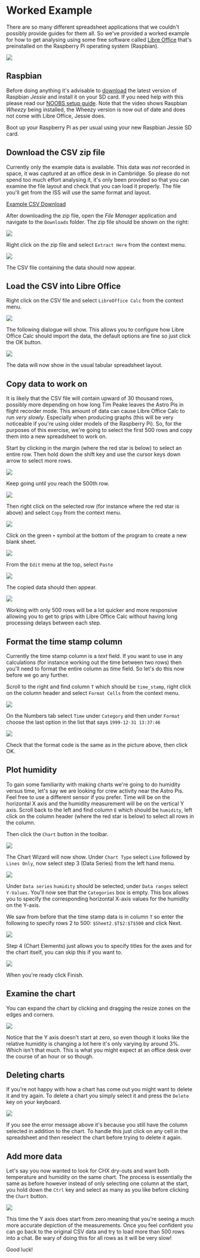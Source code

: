 # Worked Example

There are so many different spreadsheet applications that we couldn't possibly provide guides for them all. So we've provided a worked example for how to get analysing using some free software called [Libre Office](https://www.libreoffice.org/) that's preinstalled on the Raspberry Pi operating system (Raspbian).

![](images/LibreOffice_logo.png)

## Raspbian

Before doing anything it's advisable to [download](https://www.raspberrypi.org/downloads/) the latest version of Raspbian *Jessie* and install it on your SD card. If you need help with this please read our [NOOBS setup guide](https://www.raspberrypi.org/help/noobs-setup/). Note that the video shows Raspbian *Wheezy* being installed, the Wheezy version is now out of date and does not come with Libre Office, Jessie does.

Boot up your Raspberry Pi as per usual using your new Raspbian Jessie SD card.

## Download the CSV zip file

Currently only the example data is available. This data was *not* recorded in space, it was captured at an office desk in in Cambridge. So please do not spend too much effort analysing it, it's only been provided so that you can examine the file layout and check that you can load it properly. The file you'll get from the ISS will use the same format and layout.

[Example CSV Download](https://github.com/raspberrypilearning/astro-pi-flight-data-analysis/blob/master/data/astro_pi_data_20150824_085954.zip?raw=true)

After downloading the zip file, open the *File Manager* application and navigate to the `Downloads` folder. The zip file should be shown on the right:

![](images/ex01.png)

Right click on the zip file and select `Extract Here` from the context menu.

![](images/ex02.png)

The CSV file containing the data should now appear.

## Load the CSV into Libre Office

Right click on the CSV file and select `LibreOffice Calc` from the context menu.

![](images/ex03.png)

The following dialogue will show. This allows you to configure how Libre Office Calc should import the data, the default options are fine so just click the OK button.

![](images/ex04.png)

The data will now show in the usual tabular spreadsheet layout.

## Copy data to work on

It is likely that the CSV file will contain upward of 30 thousand rows, possibly more depending on how long Tim Peake leaves the Astro Pis in flight recorder mode. This amount of data can cause Libre Office Calc to run *very slowly*. Especially when producing graphs (this will be very noticeable if you're using older models of the Raspberry Pi). So, for the purposes of this exercise, we're going to select the first 500 rows and copy them into a new spreadsheet to work on.

Start by clicking in the margin (where the red star is below) to select an entire row. Then hold down the shift key and use the cursor keys down arrow to select more rows.

![](images/ex05.png)

Keep going until you reach the 500th row.

![](images/ex06.png)

Then right click on the selected row (for instance where the red star is above) and select `Copy` from the context menu.

![](images/ex07.png)

Click on the green `+` symbol at the bottom of the program to create a new blank sheet.

![](images/ex08.png)

From the `Edit` menu at the top, select `Paste`

![](images/ex09.png)

The copied data should then appear.

![](images/ex10.png)

Working with only 500 rows will be a lot quicker and more responsive allowing you to get to grips with Libre Office Calc without having long processing delays between each step.

## Format the time stamp column

Currently the time stamp column is a *text* field. If you want to use in any calculations (for instance working out the time between two rows) then you'll need to format the entire column as *time* field. So let's do this now before we go any further.

Scroll to the right and find column `T` which should be `time_stamp`, right click on the column header and select `Format Cells` from the context menu.

![](images/ex11.png)

On the Numbers tab select `Time` under `Category` and then under `Format` choose the last option in the list that says `1999-12-31 13:37:46`

![](images/ex12.png)

Check that the format code is the same as in the picture above, then click OK.

## Plot humidity

To gain some familiarity with making charts we're going to do humidity versus time, let's say we are looking for crew activity near the Astro Pis. Feel free to use a different sensor if you prefer. Time will be on the horizontal X axis and the humidity measurement will be on the vertical Y axis. Scroll back to the left and find column `E` which should be `humidity`, left click on the column header (where the red star is below) to select all rows in the column.

Then click the `Chart` button in the toolbar.

![](images/ex13.png)

The Chart Wizard will now show. Under `Chart Type` select `Line` followed by `Lines Only`, now select step 3 (Data Series) from the left hand menu.

![](images/ex14.png)

Under `Data series` `humidity` should be selected, under `Data ranges` select `Y-Values`. You'll now see that the `Categories` box is empty. This box allows you to specify the corresponding horizontal X-axis values for the humidity on the Y-axis.

We saw from before that the time stamp data is in column `T` so enter the following to specify rows 2 to 500: `$Sheet2.$T$2:$T$500` and click Next.

![](images/ex15.png)

Step 4 (Chart Elements) just allows you to specify titles for the axes and for the chart itself, you can skip this if you want to.

![](images/ex16.png)

When you're ready click Finish.

## Examine the chart

You can expand the chart by clicking and dragging the resize zones on the edges and corners.

![](images/ex17.png)

Notice that the Y axis doesn't start at zero, so even though it looks like the relative humidity is changing a lot here it's only varying by around 3%. Which isn't that much. This is what you might expect at an office desk over the course of an hour or so though.

## Deleting charts

If you're not happy with how a chart has come out you might want to delete it and try again. To delete a chart you simply select it and press the `Delete` key on your keyboard.

![](images/exDel.png)

If you see the error message above it's because you still have the column selected in addition to the chart. To handle this just click on any cell in the spreadsheet and then reselect the chart before trying to delete it again.

## Add more data

Let's say you now wanted to look for CHX dry-outs and want both temperature and humidity on the same chart. The process is essentially the same as before however instead of only selecting one column at the start, you hold down the `Ctrl` key and select as many as you like before clicking the `Chart` button.

![](images/ex18.png)

This time the Y axis does start from zero meaning that you're seeing a much more accurate depiction of the measurements. Once you feel confident you can go back to the original CSV data and try to load more than 500 rows into a chat. Be wary of doing this for all rows as it will be very slow!

Good luck!
